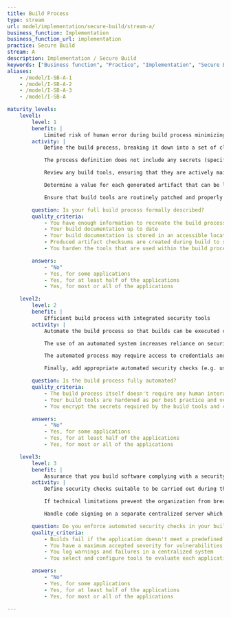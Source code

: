 ```yaml
---
title: Build Process
type: stream
url: model/implementation/secure-build/stream-a/
business_function: Implementation
business_function_url: implementation
practice: Secure Build
stream: A
description: Implementation / Secure Build
keywords: ["Business function", "Practice", "Implementation", "Secure Build"]
aliases:
    - /model/I-SB-A-1
    - /model/I-SB-A-2
    - /model/I-SB-A-3
    - /model/I-SB-A

maturity_levels:
    level1:
        level: 1
        benefit: |
            Limited risk of human error during build process minimizing security issues
        activity: |
            Define the build process, breaking it down into a set of clear instructions to either be followed by a person or an automated tool. The build process definition describes the whole process end-to-end so that the person or tool can follow it consistently each time and produce the same result. The definition is stored centrally and accessible to any tools or people. Avoid storing multiple copies as they may become unaligned and outdated.

            The process definition does not include any secrets (specifically considering those needed during the build process).

            Review any build tools, ensuring that they are actively maintained by vendors and up-to-date with security patches. Harden each tool's configuration so that it is aligned with vendor guidelines and industry best practices.

            Determine a value for each generated artifact that can be later used to verify its integrity, such as a signature or a hash. Protect this value and, if the artifact is signed, the private signing certificate.

            Ensure that build tools are routinely patched and properly hardened.

        question: Is your full build process formally described?
        quality_criteria:
            - You have enough information to recreate the build processes
            - Your build documentation up to date
            - Your build documentation is stored in an accessible location
            - Produced artifact checksums are created during build to support later verification
            - You harden the tools that are used within the build process

        answers:
            - "No"
            - Yes, for some applications
            - Yes, for at least half of the applications
            - Yes, for most or all of the applications

    level2:
        level: 2
        benefit: |
            Efficient build process with integrated security tools
        activity: |
            Automate the build process so that builds can be executed consistently anytime. The build process shouldn't typically require any intervention, further reducing the likelihood of human error.

            The use of an automated system increases reliance on security of the build tooling and makes hardening and maintaining the toolset even more critical. Pay particular attention to the interfaces of those tools, such as web-based portals and how they can be locked-down. The exposure of a build tool to the network could allow a malicious actor to tamper with the integrity of the process. This might, for example, allow malicious code to be built into software.

            The automated process may require access to credentials and secrets required to build the software, such as the code signing certificate or access to repositories. Handle these with care. Sign generated artifacts using a certificate that identifies the organization or business unit that built it, so you can verify its integrity.

            Finally, add appropriate automated security checks (e.g. using SAST tools) in the pipeline to leverage the automation for security benefit.

        question: Is the build process fully automated?
        quality_criteria:
            - The build process itself doesn't require any human interaction
            - Your build tools are hardened as per best practice and vendor guidance
            - You encrypt the secrets required by the build tools and control access based on the principle of least privilege

        answers:
            - "No"
            - Yes, for some applications
            - Yes, for at least half of the applications
            - Yes, for most or all of the applications

    level3:
        level: 3
        benefit: |
            Assurance that you build software complying with a security baseline
        activity: |
            Define security checks suitable to be carried out during the build process, as well as minimum criteria for passing the build - these might differ according to the risk profiles of various applications. Include the respective security checks in the build and enforce breaking the build process in case the predefined criteria are not met. Trigger warnings for issues below the threshold and log these to a centralized system to track them and take actions. If sensible, implement an exception mechanism to bypass this behavior if the risk of a particular vulnerability has been accepted or mitigated. However, ensure these cases are explicitly approved first and log their occurrence together with a rationale.

            If technical limitations prevent the organization from breaking the build automatically, ensure the same effect via other measures, such as a clear policy and regular audit.

            Handle code signing on a separate centralized server which does not expose the certificate to the system executing the build. Where possible, use a deterministic method that outputs byte-for-byte reproducible artifacts.

        question: Do you enforce automated security checks in your build processes?
        quality_criteria:
            - Builds fail if the application doesn't meet a predefined security baseline
            - You have a maximum accepted severity for vulnerabilities
            - You log warnings and failures in a centralized system
            - You select and configure tools to evaluate each application against its security requirements at least once a year

        answers:
            - "No"
            - Yes, for some applications
            - Yes, for at least half of the applications
            - Yes, for most or all of the applications

---
```

